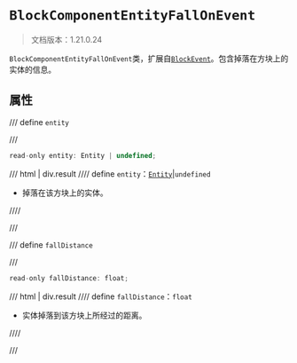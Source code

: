 # `BlockComponentEntityFallOnEvent`

> 文档版本：1.21.0.24

`BlockComponentEntityFallOnEvent`类，扩展自[`BlockEvent`](./blockevent.md)。包含掉落在方块上的实体的信息。

## 属性

/// define
`entity`


///

```js
read-only entity: Entity | undefined;
```

/// html | div.result
//// define
`entity`：[`Entity`](./entity.md)|`undefined`

- 掉落在该方块上的实体。


////

///


/// define
`fallDistance`


///

```js
read-only fallDistance: float;
```

/// html | div.result
//// define
`fallDistance`：`float`

- 实体掉落到该方块上所经过的距离。


////

///

